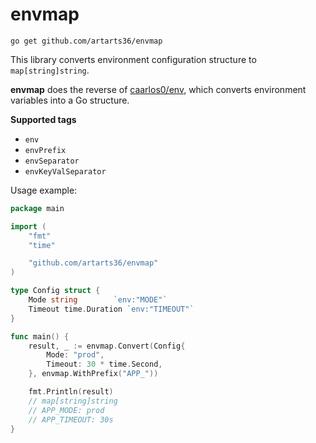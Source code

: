 # envmap

```shell
go get github.com/artarts36/envmap
```

This library converts environment configuration structure to `map[string]string`.

**envmap** does the reverse of [caarlos0/env](https://github.com/caarlos0/env), which converts environment variables into a Go structure.

**Supported tags**
- `env`
- `envPrefix`
- `envSeparator`
- `envKeyValSeparator`

Usage example:

```go
package main

import (
	"fmt"
	"time"

	"github.com/artarts36/envmap"
)

type Config struct {
	Mode string        `env:"MODE"`
	Timeout time.Duration `env:"TIMEOUT"`
}

func main() {
	result, _ := envmap.Convert(Config{
		Mode: "prod",
		Timeout: 30 * time.Second,
	}, envmap.WithPrefix("APP_"))

	fmt.Println(result)
	// map[string]string
	// APP_MODE: prod
	// APP_TIMEOUT: 30s
}
```
